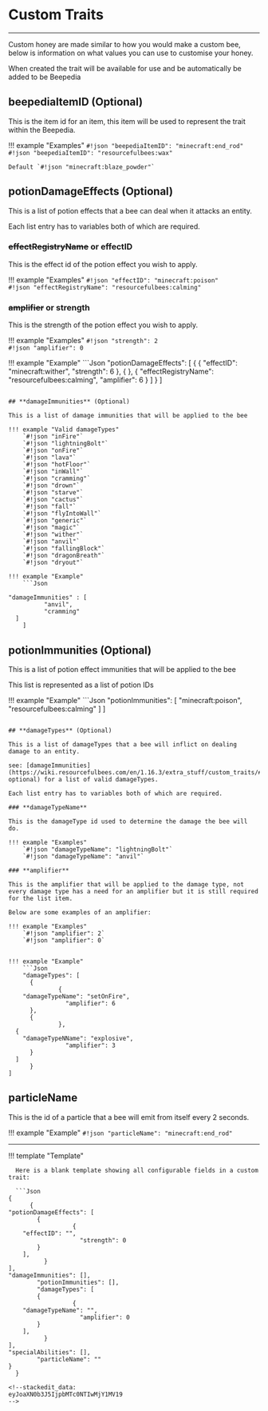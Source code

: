 # **Custom Traits**

***
Custom honey are made similar to how you would make a custom bee, below is information on what values you can use to customise your honey.  

When created the trait will be available for use and be automatically be added to be Beepedia  

## **beepediaItemID** (Optional)  

This is the item id for an item, this item will be used to represent the trait within the Beepedia.  

!!! example "Examples"
	  `#!json "beepediaItemID": "minecraft:end_rod"`  
	  `#!json "beepediaItemID": "resourcefulbees:wax"`  

	Default `#!json "minecraft:blaze_powder"`  

## **potionDamageEffects** (Optional)

This is a list of potion effects that a bee can deal when it attacks an entity.

Each list entry has to variables both of which are required.  

### **<strike>~~effectRegistryName</strike>~~** or **effectID**  

This is the effect id of the potion effect you wish to apply.  

!!! example "Examples"
	  `#!json "effectID": "minecraft:poison"`  
	  `#!json "effectRegistryName": "resourcefulbees:calming"`  

### **<strike>~~amplifier</strike>~~** or **strength**  

This is the strength of the potion effect you wish to apply.

!!! example "Examples"
	  `#!json "strength": 2`  
	  `#!json "amplifier": 0`  


!!! example "Example"
	  ```Json
	  "potionDamageEffects": [
		{
			    {
      "effectID": "minecraft:wither",
			      "strength": 6
		},
		{
			    },
    {
      "effectRegistryName": "resourcefulbees:calming",
			      "amplifier": 6
		}
	]
	    }
  ]
  ```  

## **damageImmunities** (Optional)  

This is a list of damage immunities that will be applied to the bee  

!!! example "Valid damageTypes"
	  `#!json "inFire"`  
	  `#!json "lightningBolt"`  
	  `#!json "onFire"`  
	  `#!json "lava"`  
	  `#!json "hotFloor"`  
	  `#!json "inWall"`  
	  `#!json "cramming"`  
	  `#!json "drown"`  
	  `#!json "starve"`  
	  `#!json "cactus"`  
	  `#!json "fall"`  
	  `#!json "flyIntoWall"`  
	  `#!json "generic"`  
	  `#!json "magic"`  
	  `#!json "wither"`  
	  `#!json "anvil"`  
	  `#!json "fallingBlock"`  
	  `#!json "dragonBreath"`  
	  `#!json "dryout"`  

!!! example "Example"
	  ```Json
	  
  "damageImmunities" : [
		    "anvil",
		    "cramming"
	]
	  ]
  ```

## **potionImmunities** (Optional)

This is a list of potion effect immunities that will be applied to the bee  

This list is represented as a list of potion IDs  

!!! example "Example"
	  ```Json
	  "potionImmunities": [
		    "minecraft:poison",
		    "resourcefulbees:calming"
	]
	  ]
  ```  

## **damageTypes** (Optional)

This is a list of damageTypes that a bee will inflict on dealing damage to an entity.  

see: [damageImmunities](https://wiki.resourcefulbees.com/en/1.16.3/extra_stuff/custom_traits/#damageiImmunities-optional) for a list of valid damageTypes.  

Each list entry has to variables both of which are required.  

### **damageTypeName**

This is the damageType id used to determine the damage the bee will do.  

!!! example "Examples"
	  `#!json "damageTypeName": "lightningBolt"`  
	  `#!json "damageTypeName": "anvil"`  

### **amplifier**

This is the amplifier that will be applied to the damage type, not every damage type has a need for an amplifier but it is still required for the list item.  

Below are some examples of an amplifier:  

!!! example "Examples"
	  `#!json "amplifier": 2`  
	  `#!json "amplifier": 0`  


!!! example "Example"
	  ```Json
	  "damageTypes": [
		{
			    {
      "damageTypeName": "setOnFire",
			      "amplifier": 6
		},
		{
			    },
    {
      "damageTypeNName": "explosive",
			      "amplifier": 3
		}
	]
	    }
  ]
  ```

## **particleName**
This is the id of a particle that a bee will emit from itself every 2 seconds.  

!!! example "Example"
	  `#!json "particleName": "minecraft:end_rod"`  

***
!!! template "Template"

	  Here is a blank template showing all configurable fields in a custom trait:

	  ```Json
	{
		  {
    "potionDamageEffects": [
			{
				      {
        "effectID": "",
				        "strength": 0
			}
		],
		      }
    ],
    "damageImmunities": [],
		    "potionImmunities": [],
		    "damageTypes": [
			{
				      {
        "damageTypeName": "",
				        "amplifier": 0
			}
		],
		      }
    ],
    "specialAbilities": [],
		    "particleName": ""
	}
	  }
  ```
<!--stackedit_data:
eyJoaXN0b3J5IjpbMTc0NTIwMjY1MV19
-->